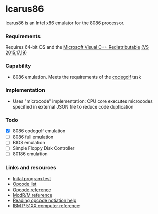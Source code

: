 # Icarus86

Icarus86 is an Intel x86 emulator for the 8086 processor.

### Requirements

Requires 64-bit OS and the [Microsoft Visual C++ Redistributable](https://aka.ms/vs/16/release/vc_redist.x64.exe) [(VS 2015,17,19)](https://support.microsoft.com/en-gb/help/2977003/the-latest-supported-visual-c-downloads)

### Capability
 - 8086 emulation. Meets the requirements of the [codegolf](https://codegolf.stackexchange.com/questions/4732/emulate-an-intel-8086-cpu) task
 
### Implementation
 - Uses "microcode" implementation: CPU core executes microcodes specified in external JSON file to reduce code duplication
 
### Todo

 - [x] 8086 codegolf emulation
 - [ ] 8086 full emulation
 - [ ] BIOS emulation
 - [ ] Simple Floppy Disk Controller
 - [ ] 80186 emulation
 
### Links and resources
 - [Inital program test](https://codegolf.stackexchange.com/questions/4732/emulate-an-intel-8086-cpu)
 - [Opcode list](http://ref.x86asm.net/coder32.html)
 - [Opcode reference](http://faydoc.tripod.com/cpu/index_a.htm)
 - [ModR/M reference](http://www.logix.cz/michal/doc/i386/chp17-02.htm)
 - [Reading opcode notiation help](https://stackoverflow.com/questions/15017659/how-to-read-the-intel-opcode-notation)
 - [IBM P 51XX computer reference](https://ibm.retropc.se/index-2.html)